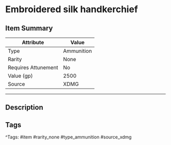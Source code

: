 # Embroidered silk handkerchief

## Item Summary

| Attribute            | Value                        |
|----------------------|------------------------------|
| Type                 | Ammunition |
| Rarity               | None             |
| Requires Attunement  | No                |
| Value (gp)           | 2500    |
| Source               | XDMG |

---

## Description



## Tags

^Tags: #item #rarity_none #type_ammunition #source_xdmg